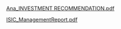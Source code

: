[Ana_INVESTMENT RECOMMENDATION.pdf](https://github.com/user-attachments/files/22038401/Ana_INVESTMENT.RECOMMENDATION.pdf)

[ISIC_ManagementReport.pdf](https://github.com/user-attachments/files/22038501/ISIC_ManagementReport.pdf)
